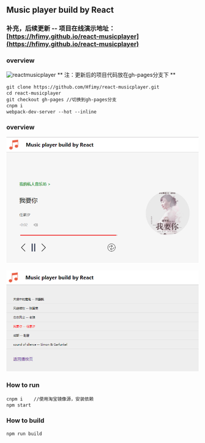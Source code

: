 ## Music player build by React
### 补充，后续更新 -- 项目在线演示地址：[https://hfimy.github.io/react-musicplayer](https://hfimy.github.io/react-musicplayer)
### overview
![reactmusicplayer](https://github.com/Hfimy/react-musicplayer/blob/master/public/image/reactmusicplayer.gif?raw=true)
** 注：更新后的项目代码放在gh-pages分支下 **
```
git clone https://github.com/Hfimy/react-musicplayer.git
cd react-musicplayer
git checkout gh-pages //切换到gh-pages分支
cnpm i
webpack-dev-server --hot --inline
```

### overview
![player.png](https://github.com/Hfimy/react-musicplayer/blob/master/public/image/player.png?raw=true)

![musicList.png](https://github.com/Hfimy/react-musicplayer/blob/master/public/image/musicList.png?raw=true)

### How to run
```
cnpm i    //使用淘宝镜像源，安装依赖
npm start
```
### How to build
```
npm run build
```
